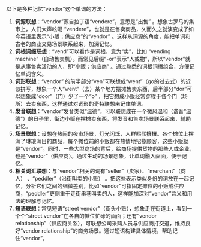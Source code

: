 以下是多种记忆“vendor”这个单词的方法：
1. **词源联想**：“vendor”源自拉丁语“vendere”，意思是“出售” 。想象古罗马的集市上，人们大声吆喝 “vendere”，也就是在售卖商品，久而久之就演变成了如今英语里表示“小贩；供应商”的“vendor” 。这样从词源的角度，能把单词和古老的商业交易场景联系起来，加深记忆。
2. **词根词缀联想**：“vend”可以看作是词根，意为“卖”，比如 “vending machine”（自动售卖机）。而常见后缀“-or”表示“人或物”，所以“vendor”就是从事售卖活动的人，即“小贩；供应商” 。通过熟悉的词根词缀组合，方便记忆单词含义。
3. **词形联想**：“vendor” 的前半部分“ven”可联想成“went”（go的过去式）的近似拼写，想象一个人“went”（去）某个地方摆摊售卖东西，后半部分“dor”可以想象成“door”（门）少了一个“o” ，把它想成小贩经常穿梭于各个门（场所）去卖东西，这样通过对词形的奇特联想来记住单词。
4. **发音联想**：“vendor”发音类似“温德”，可以联想成在一个微风温和（谐音“温德”）的日子里，街边小贩在摆摊卖东西，将发音和售卖场景联系起来，辅助记忆。
5. **场景联想**：设想在热闹的夜市场景，灯光闪烁，人群熙熙攘攘。各个摊位上摆满了琳琅满目的商品，每个摊位前的小贩都在热情地招揽顾客，这些小贩就是“vendor”。同时，一些大型商场的背后，给商场提供货物的那些人或企业，也是“vendor”（供应商）。通过生动的场景想象，让单词融入画面，便于记忆。
6. **相关词汇联想**：与“vendor”相关的词有“seller”（卖家）、“merchant”（商人） 、“peddler”（沿街叫卖的小贩） 。把这些表示类似身份的词放在一起记忆，分析它们之间的细微差别，比如“vendor”可指固定摊位的小贩或供应商，“peddler”更侧重于走街串巷叫卖的人，这样能加深对“vendor”含义和用法的理解与记忆。
7. **短语联想**：常见短语“street vendor”（街头小贩），想象走在街道上，看到一个个“street vendor”在各自的摊位忙碌的画面；还有“vendor relationship”（供应商关系），可联想公司采购人员与供应商打交道，维持良好“vendor relationship”的商务场景。通过短语构建具体情境，帮助记住“vendor”。 